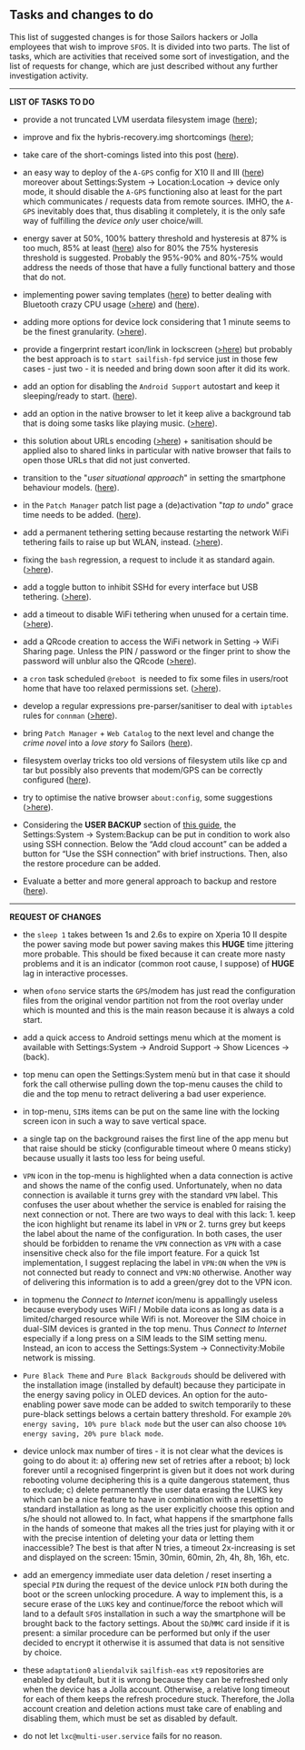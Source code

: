 ## Tasks and changes to do

This list of suggested changes is for those Sailors hackers or Jolla employees that wish to improve `SFOS`. It is divided into two parts. The list of tasks, which are activities that received some sort of investigation, and the list of requests for change, which are just described without any further investigation activity.

---

**LIST OF TASKS TO DO**

* provide a not truncated LVM userdata filesystem image ([here](todo/truncated-LVM-volume-issue.md));

* improve and fix the hybris-recovery.img shortcomings ([here](todo/recovery-image-refactoring.md));

* take care of the short-comings listed into this post ([here](todo/first-impact-with-sailfish-os.md)). 
 
* an easy way to deploy of the `A-GPS` config for X10 II and III ([here](forum/quick-start-guide.md)) moreover about Settings:System -> Location:Location -> device only mode, it should disable the `A-GPS` functioning also at least for the part which communicates / requests data from remote sources. IMHO, the `A-GPS` inevitably does that, thus disabling it completely, it is the only safe way of fulfilling the *device only* user choice/will.

* energy saver at 50%, 100% battery threshold and hysteresis at 87% is too much, 85% at least ([here](knowhow/battery-recharge-and-power-saving.md)) also for 80% the 75% hysteresis threshold is suggested. Probably the 95%-90% and 80%-75% would address the needs of those that have a fully functional battery and those that do not.

* implementing power saving templates ([here](todo/energy-saving-for-xperia-10-ii-and-iii.md#power-saving-templates)) to better dealing with Bluetooth crazy CPU usage ([>here](bluetooth-crazy-CPU-usage.md)) and ([here](todo/energy-saving-for-xperia-10-ii-and-iii.md)).

* adding more options for device lock considering that 1 minute seems to be the finest granularity. ([>here](todo/device-lock-more-options.md)).

* provide a fingerprint restart icon/link in lockscreen ([>here](todo/fingerprint-reader-restart-in-lockscreen.md)) but probably the best approach is to `start sailfish-fpd` service just in those few cases - just two - it is needed and bring down soon after it did its work.

* add an option for disabling the `Android Support` autostart and keep it sleeping/ready to start. ([here](todo/energy-saving-for-xperia-10-ii-and-iii.md)).

* add an option in the native browser to let it keep alive a background tab that is doing some tasks like playing music. ([>here](https://forum.sailfishos.org/t/an-option-to-keep-alive-a-background-tab-in-native-browser/15884/1)).

* this solution about URLs encoding ([>here](https://forum.sailfishos.org/t/4-4-0-72-browser-url-copy-does-not-encode-uri-string/13152/11)) + sanitisation should be applied also to shared links in particular with native browser that fails to open those URLs that did not just converted.

* transition to the "*user situational approach*" in setting the smartphone behaviour models. ([here](todo/energy-saving-for-xperia-10-ii-and-iii.md)).

* in the `Patch Manager` patch list page a (de)activation "*tap to undo*" grace time needs to be added. ([here](knowhow/system-patch-manager-p1.md#ui-improvment)).

* add a permanent tethering setting because restarting the network WiFi tethering fails to raise up but WLAN, instead. ([>here](https://forum.sailfishos.org/t/restarting-the-network-wifi-tethering-fails-to-raise-up-but-wlan-instead/15946/1)).

* fixing the `bash` regression, a request to include it as standard again. ([>here](https://forum.sailfishos.org/t/4-0-1-45-bash-regression-request-to-include-it-as-standard-again/4659/18)).

* add a toggle button to inhibit SSHd for every interface but USB tethering. ([>here](https://forum.sailfishos.org/t/a-toggle-button-to-inhibits-sshd-for-every-interface-but-usb-tethering/15996/1)).

* add a timeout to disable WiFi tethering when unused for a certain time. ([>here](https://forum.sailfishos.org/t/a-toggle-button-to-inhibits-sshd-for-every-interface-but-usb-tethering/15996/1)).

* add a QRcode creation to access the WiFi network in Setting -> WiFi Sharing page. Unless the PIN / password or the finger print to show the password will unblur also the QRcode ([>here](https://forum.sailfishos.org/t/wifi-sharing-in-settings-does-not-display-a-qrcode/16079/1)).

* a `cron` task scheduled `@reboot`  is needed to fix some files in users/root home that have too relaxed permissions set. ([>here](https://forum.sailfishos.org/t/some-files-in-users-root-home-have-too-relaxed-permissions-set/16004/1)).

* develop a regular expressions pre-parser/sanitiser to deal with `iptables` rules for `connman` ([>here](https://forum.sailfishos.org/t/the-00-devmode-firewall-conf-does-not-apply/15990/4)).

* bring `Patch Manager` + `Web Catalog` to the next level and change the *crime novel* into a *love story* fo Sailors ([here](knowhow/system-patch-manager-p1.md)).

* filesystem overlay tricks too old versions of filesystem utils like cp and tar but possibly also prevents that modem/GPS can be correctly configured ([here](tasks-and-changes-todo.md)).

* try to optimise the native browser `about:config`, some suggestions ([>here](https://forum.sailfishos.org/t/my-wishes-of-the-next-release-just-fixup-e-g-the-oom-killer-situations/15541/17)).

* Considering the **USER BACKUP** section of [this guide](quick-start-guide.md), the Settings:System → System:Backup can be put in condition to work also using SSH connection. Below the “Add cloud account” can be added a button for “Use the SSH connection” with brief instructions. Then, also the restore procedure can be added.

* Evaluate a better and more general approach to backup and restore ([here](todo/users-backup-analysis.md)).

---

**REQUEST OF CHANGES**

* the `sleep 1` takes between 1s and 2.6s to expire on Xperia 10 II despite the power saving mode but power saving makes this **HUGE** time jittering more probable. This should be fixed because it can create more nasty problems and it is an indicator (common root cause, I suppose) of **HUGE** lag in interactive processes.

* when `ofono` service starts the `GPS`/modem has just read the configuration files from the original vendor partition not from the root overlay under which is mounted and this is the main reason because it is always a cold start.

* add a quick access to Android settings menu which at the moment is available with Settings:System -> Android Support -> Show Licences -> (back).

* top menu can open the Settings:System menù but in that case it should fork the call otherwise pulling down the top-menu causes the child to die and the top menu to retract delivering a bad user experience.

* in top-menu, `SIM`s items can be put on the same line with the locking screen icon in such a way to save vertical space.

* a single tap on the background raises the first line of the app menu but that raise should be sticky (configurable timeout where 0 means sticky) because usually it lasts too less for being useful.

* `VPN` icon in the top-menu is highlighted when a data connection is active and shows the name of the config used. Unfortunately, when no data connection is available it turns grey with the standard `VPN` label. This confuses the user about whether the service is enabled for raising the next connection or not. There are two ways to deal with this lack: 1. keep the icon highlight but rename its label in `VPN` or 2. turns grey but keeps the label about the name of the configuration. In both cases, the user should be forbidden to rename the `VPN` connection as `VPN` with a case insensitive check also for the file import feature. For a quick 1st implementation, I suggest replacing the label in `VPN:ON` when the `VPN` is not connected but ready to connect and `VPN:NO` otherwise. Another way of delivering this information is to add a green/grey dot to the VPN icon.

* in topmenu the *Connect to Internet* icon/menu is appallingly useless because everybody uses WiFI / Mobile data icons as long as data is a limited/charged resource while Wifi is not. Moreover the SIM choice in dual-SIM devices is granted in the top menu. Thus *Connect to Internet* especially if a long press on a SIM leads to the SIM setting menu. Instead, an icon to access the Settings:System -> Connectivity:Mobile network is missing.

* `Pure Black Theme` and `Pure Black Backgrouds` should be delivered with the installation image (installed by default) because they participate in the energy saving policy in OLED devices. An option for the auto-enabling power save mode can be added to switch temporarily to these pure-black settings belows a certain battery threshold. For example `20% energy saving, 10% pure black mode` but the user can also choose `10% energy saving, 20% pure black mode`.

* device unlock max number of tires - it is not clear what the devices is going to do about it: a) offering new set of retries after a reboot; b) lock forever until a recognised fingerprint is given but it does not work during rebooting volume deciphering this is a quite dangerous statement, thus to exclude; c) delete permanently the user data erasing the LUKS key which can be a nice feature to have in combination with a resetting to standard installation as long as the user explicitly choose this option and s/he should not allowed to. In fact, what happens if the smartphone falls in the hands of someone that makes all the tries just for playing with it or with the precise intention of deleting your data or letting them inaccessible? The best is that after N tries, a timeout 2x-increasing is set and displayed on the screen: 15min, 30min, 60min, 2h, 4h, 8h, 16h, etc.

* add an emergency immediate user data deletion / reset inserting a special `PIN` during the request of the device unlock `PIN` both during the boot or the screen unlocking procedure. A way to implement this, is a secure erase of the `LUKS` key and continue/force the reboot which will land to a default `SFOS` installation in such a way the smartphone will be brought back to the factory settings. About the `SD`/`MMC` card inside if it is present: a similar procedure can be performed but only if the user decided to encrypt it otherwise it is assumed that data is not sensitive by choice.

* these `adaptation0` `aliendalvik` `sailfish-eas` `xt9` repositories are enabled by default, but it is wrong because they can be refreshed only when the device has a Jolla account. Otherwise, a relative long timeout for each of them keeps the refresh procedure stuck. Therefore, the Jolla account creation and deletion actions must take care of enabling and disabling them, which must be set as disabled by default.

* do not let `lxc@multi-user.service` fails for no reason.


